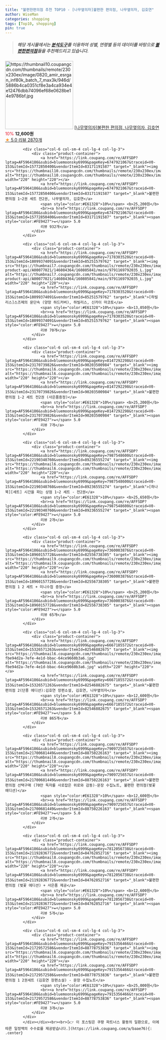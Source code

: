 ```yaml
---
title: "불편한편의점 추천 TOP10 - [나무옆의자]불편한 편의점, 나무옆의자, 김호연"
author: WiseMan
categories: shopping
tags: [Top10, shopping]
pin: true
---
```


> ##### 해당 게시물에서는 [**분석도구**](https://itemscout.io/)를 이용하여 **성별**, **연령별** 등의 데이터를 바탕으로 [**불편한편의점**](https://link.coupang.com/a/baae76)들을 추천해드리고 있습니다.
<div class="container"><div class="row">
            <div class="col-6 col-sm-4 col-lg-4 col-lg-3">
                <div class="product-container">
                    <a href="https://link.coupang.com/re/AFFSDP?lptag=AF5964186&subid=bluemoonsky6999&pageKey=5354190414&traceid=V0-153&itemId=7882482718&vendorItemId=75171996359" target="_blank"><img src="https://thumbnail10.coupangcdn.com/thumbnails/remote/230x230ex/image/0820_amir_esrgan_inf80k_batch_7_max3k/946d/5886b4ca0351cf8e3a4ca934e4e12476dbb74096ef68e0628be14e9786bf.jpg" alt="https://thumbnail10.coupangcdn.com/thumbnails/remote/230x230ex/image/0820_amir_esrgan_inf80k_batch_7_max3k/946d/5886b4ca0351cf8e3a4ca934e4e12476dbb74096ef68e0628be14e9786bf.jpg" width="220" height="220"></a>
                    <a href="https://link.coupang.com/re/AFFSDP?lptag=AF5964186&subid=bluemoonsky6999&pageKey=5354190414&traceid=V0-153&itemId=7882482718&vendorItemId=75171996359" target="_blank">[나무옆의자]불편한 편의점, 나무옆의자, 김호연</a>
                    <span style="color:#E61328">10%</span> <b>12,600원</b>
                    <br><a href="https://link.coupang.com/re/AFFSDP?lptag=AF5964186&subid=bluemoonsky6999&pageKey=5354190414&traceid=V0-153&itemId=7882482718&vendorItemId=75171996359" target="_blank"><span style="color:#FE9427">★</span> 5.0
                    리뷰 2870개</a>
                </div>
            </div>
            
            <div class="col-6 col-sm-4 col-lg-4 col-lg-3">
                <div class="product-container">
                    <a href="https://link.coupang.com/re/AFFSDP?lptag=AF5964186&subid=bluemoonsky6999&pageKey=6747921067&traceid=V0-153&itemId=15772850400&vendorItemId=83171191587" target="_blank"><img src="https://thumbnail10.coupangcdn.com/thumbnails/remote/230x230ex/image/0820_amir_esrgan_inf40k_batch_1_max3k/0358/571b447dd98a94048f44a48ac587e76063100fc62d587269ec8ea4201c51.jpg" alt="https://thumbnail10.coupangcdn.com/thumbnails/remote/230x230ex/image/0820_amir_esrgan_inf40k_batch_1_max3k/0358/571b447dd98a94048f44a48ac587e76063100fc62d587269ec8ea4201c51.jpg" width="220" height="220"></a>
                    <a href="https://link.coupang.com/re/AFFSDP?lptag=AF5964186&subid=bluemoonsky6999&pageKey=6747921067&traceid=V0-153&itemId=15772850400&vendorItemId=83171191587" target="_blank">불편한 편의점 1~2권 세트 전2권, 나무옆의자, 김호연</a>
                    <span style="color:#E61328">10%</span> <b>25,200원</b>
                    <br><a href="https://link.coupang.com/re/AFFSDP?lptag=AF5964186&subid=bluemoonsky6999&pageKey=6747921067&traceid=V0-153&itemId=15772850400&vendorItemId=83171191587" target="_blank"><span style="color:#FE9427">★</span> 5.0
                    리뷰 932개</a>
                </div>
            </div>
            
            <div class="col-6 col-sm-4 col-lg-4 col-lg-3">
                <div class="product-container">
                    <a href="https://link.coupang.com/re/AFFSDP?lptag=AF5964186&subid=bluemoonsky6999&pageKey=7178303520&traceid=V0-153&itemId=18099374091&vendorItemId=85251579762" target="_blank"><img src="https://thumbnail7.coupangcdn.com/thumbnails/remote/230x230ex/image/retail-product-api/A00077021/146084364/160805841/main/9791169792035_L.jpg" alt="https://thumbnail7.coupangcdn.com/thumbnails/remote/230x230ex/image/retail-product-api/A00077021/146084364/160805841/main/9791169792035_L.jpg" width="220" height="220"></a>
                    <a href="https://link.coupang.com/re/AFFSDP?lptag=AF5964186&subid=bluemoonsky6999&pageKey=7178303520&traceid=V0-153&itemId=18099374091&vendorItemId=85251579762" target="_blank">[하빌리스]스즈메의 문단속 (양장 하드커버), 하빌리스, 신카이 마코토</a>
                    <span style="color:#E61328">10%</span> <b>13,050원</b>
                    <br><a href="https://link.coupang.com/re/AFFSDP?lptag=AF5964186&subid=bluemoonsky6999&pageKey=7178303520&traceid=V0-153&itemId=18099374091&vendorItemId=85251579762" target="_blank"><span style="color:#FE9427">★</span> 5.0
                    리뷰 70개</a>
                </div>
            </div>
            
            <div class="col-6 col-sm-4 col-lg-4 col-lg-3">
                <div class="product-container">
                    <a href="https://link.coupang.com/re/AFFSDP?lptag=AF5964186&subid=bluemoonsky6999&pageKey=8147292298&traceid=V0-153&itemId=23170739826&vendorItemId=90203500984" target="_blank"><img src="https://thumbnail6.coupangcdn.com/thumbnails/remote/230x230ex/image/vendor_inventory/39fb/21d28ef560ec4484be25fcbbb03ae19f748f1af22574e868133d31a09f2f.jpg" alt="https://thumbnail6.coupangcdn.com/thumbnails/remote/230x230ex/image/vendor_inventory/39fb/21d28ef560ec4484be25fcbbb03ae19f748f1af22574e868133d31a09f2f.jpg" width="220" height="220"></a>
                    <a href="https://link.coupang.com/re/AFFSDP?lptag=AF5964186&subid=bluemoonsky6999&pageKey=8147292298&traceid=V0-153&itemId=23170739826&vendorItemId=90203500984" target="_blank">불편한 편의점 1-2 세트 전2권 (사은품증정)</a>
                    <span style="color:#E61328">10%</span> <b>25,200원</b>
                    <br><a href="https://link.coupang.com/re/AFFSDP?lptag=AF5964186&subid=bluemoonsky6999&pageKey=8147292298&traceid=V0-153&itemId=23170739826&vendorItemId=90203500984" target="_blank"><span style="color:#FE9427">★</span> 5.0
                    리뷰 7개</a>
                </div>
            </div>
            
            <div class="col-6 col-sm-4 col-lg-4 col-lg-3">
                <div class="product-container">
                    <a href="https://link.coupang.com/re/AFFSDP?lptag=AF5964186&subid=bluemoonsky6999&pageKey=7987548600&traceid=V0-153&itemId=22190340760&vendorItemId=89236555274" target="_blank"><img src="https://thumbnail6.coupangcdn.com/thumbnails/remote/230x230ex/image/vendor_inventory/663e/46f2552ff21f804f255f41c4a0e42999fb8178b90c5c53d648391298009c.jpg" alt="https://thumbnail6.coupangcdn.com/thumbnails/remote/230x230ex/image/vendor_inventory/663e/46f2552ff21f804f255f41c4a0e42999fb8178b90c5c53d648391298009c.jpg" width="220" height="220"></a>
                    <a href="https://link.coupang.com/re/AFFSDP?lptag=AF5964186&subid=bluemoonsky6999&pageKey=7987548600&traceid=V0-153&itemId=22190340760&vendorItemId=89236555274" target="_blank">[하나북][세트] 시간을 파는 상점 1~2 세트 - 전2권</a>
                    <span style="color:#E61328">10%</span> <b>25,650원</b>
                    <br><a href="https://link.coupang.com/re/AFFSDP?lptag=AF5964186&subid=bluemoonsky6999&pageKey=7987548600&traceid=V0-153&itemId=22190340760&vendorItemId=89236555274" target="_blank"><span style="color:#FE9427">★</span> 5.0
                    리뷰 2개</a>
                </div>
            </div>
            
            <div class="col-6 col-sm-4 col-lg-4 col-lg-3">
                <div class="product-container">
                    <a href="https://link.coupang.com/re/AFFSDP?lptag=AF5964186&subid=bluemoonsky6999&pageKey=7360003876&traceid=V0-153&itemId=18960157728&vendorItemId=82556738305" target="_blank"><img src="https://thumbnail9.coupangcdn.com/thumbnails/remote/230x230ex/image/vendor_inventory/e8a4/8a0d5d417bebb2ad9a1355228fbf38f46cf5622e068105caea283728b2b2.jpg" alt="https://thumbnail9.coupangcdn.com/thumbnails/remote/230x230ex/image/vendor_inventory/e8a4/8a0d5d417bebb2ad9a1355228fbf38f46cf5622e068105caea283728b2b2.jpg" width="220" height="220"></a>
                    <a href="https://link.coupang.com/re/AFFSDP?lptag=AF5964186&subid=bluemoonsky6999&pageKey=7360003876&traceid=V0-153&itemId=18960157728&vendorItemId=82556738305" target="_blank">불편한 편의점 1 2 세트 + 미니수첩 증정</a>
                    <span style="color:#E61328">10%</span> <b>25,200원</b>
                    <br><a href="https://link.coupang.com/re/AFFSDP?lptag=AF5964186&subid=bluemoonsky6999&pageKey=7360003876&traceid=V0-153&itemId=18960157728&vendorItemId=82556738305" target="_blank"><span style="color:#FE9427">★</span> 5.0
                    리뷰 65개</a>
                </div>
            </div>
            
            <div class="col-6 col-sm-4 col-lg-4 col-lg-3">
                <div class="product-container">
                    <a href="https://link.coupang.com/re/AFFSDP?lptag=AF5964186&subid=bluemoonsky6999&pageKey=6667185572&traceid=V0-153&itemId=15326571263&vendorItemId=82546882675" target="_blank"><img src="https://thumbnail6.coupangcdn.com/thumbnails/remote/230x230ex/image/retail/images/5821504453632512-fbe94d2a-7efe-4e1d-bbac-64ce9660b3a6.jpg" alt="https://thumbnail6.coupangcdn.com/thumbnails/remote/230x230ex/image/retail/images/5821504453632512-fbe94d2a-7efe-4e1d-bbac-64ce9660b3a6.jpg" width="220" height="220"></a>
                    <a href="https://link.coupang.com/re/AFFSDP?lptag=AF5964186&subid=bluemoonsky6999&pageKey=6667185572&traceid=V0-153&itemId=15326571263&vendorItemId=82546882675" target="_blank">불편한 편의점 2(단풍 에디션):김호연 장편소설, 김호연, 나무옆의자</a>
                    <span style="color:#E61328">10%</span> <b>12,600원</b>
                    <br><a href="https://link.coupang.com/re/AFFSDP?lptag=AF5964186&subid=bluemoonsky6999&pageKey=6667185572&traceid=V0-153&itemId=15326571263&vendorItemId=82546882675" target="_blank"><span style="color:#FE9427">★</span> 5.0
                    리뷰 865개</a>
                </div>
            </div>
            
            <div class="col-6 col-sm-4 col-lg-4 col-lg-3">
                <div class="product-container">
                    <a href="https://link.coupang.com/re/AFFSDP?lptag=AF5964186&subid=bluemoonsky6999&pageKey=7909725657&traceid=V0-153&itemId=21700681449&vendorItemId=88750226163" target="_blank"><img src="https://thumbnail8.coupangcdn.com/thumbnails/remote/230x230ex/image/vendor_inventory/a70f/4acb1c6dba89d17e6270ed1b2735e5ca87ebe86e3bbfc9fee4b3fae81ce0.jpg" alt="https://thumbnail8.coupangcdn.com/thumbnails/remote/230x230ex/image/vendor_inventory/a70f/4acb1c6dba89d17e6270ed1b2735e5ca87ebe86e3bbfc9fee4b3fae81ce0.jpg" width="220" height="220"></a>
                    <a href="https://link.coupang.com/re/AFFSDP?lptag=AF5964186&subid=bluemoonsky6999&pageKey=7909725657&traceid=V0-153&itemId=21700681449&vendorItemId=88750226163" target="_blank">불편한 편의점 선택구매 (70만 독자를 사로잡은 위로와 감동)-문장 수집노트, 불편한 편의점(벚꽃 에디션)</a>
                    <span style="color:#E61328">10%</span> <b>12,600원</b>
                    <br><a href="https://link.coupang.com/re/AFFSDP?lptag=AF5964186&subid=bluemoonsky6999&pageKey=7909725657&traceid=V0-153&itemId=21700681449&vendorItemId=88750226163" target="_blank"><span style="color:#FE9427">★</span> 5.0
                    리뷰 2개</a>
                </div>
            </div>
            
            <div class="col-6 col-sm-4 col-lg-4 col-lg-3">
                <div class="product-container">
                    <a href="https://link.coupang.com/re/AFFSDP?lptag=AF5964186&subid=bluemoonsky6999&pageKey=7812056738&traceid=V0-153&itemId=21192836772&vendorItemId=84762852716" target="_blank"><img src="https://thumbnail8.coupangcdn.com/thumbnails/remote/230x230ex/image/vendor_inventory/43ae/7a62e3aa694ab436aec025396b25bc94f2b4533e97bd480ec14451e70906.jpg" alt="https://thumbnail8.coupangcdn.com/thumbnails/remote/230x230ex/image/vendor_inventory/43ae/7a62e3aa694ab436aec025396b25bc94f2b4533e97bd480ec14451e70906.jpg" width="220" height="220"></a>
                    <a href="https://link.coupang.com/re/AFFSDP?lptag=AF5964186&subid=bluemoonsky6999&pageKey=7812056738&traceid=V0-153&itemId=21192836772&vendorItemId=84762852716" target="_blank">불편한 편의점 (벚꽃 에디션) + 사은품 제공</a>
                    <span style="color:#E61328">10%</span> <b>12,600원</b>
                    <br><a href="https://link.coupang.com/re/AFFSDP?lptag=AF5964186&subid=bluemoonsky6999&pageKey=7812056738&traceid=V0-153&itemId=21192836772&vendorItemId=84762852716" target="_blank"><span style="color:#FE9427">★</span> 5.0
                    리뷰 5개</a>
                </div>
            </div>
            
            <div class="col-6 col-sm-4 col-lg-4 col-lg-3">
                <div class="product-container">
                    <a href="https://link.coupang.com/re/AFFSDP?lptag=AF5964186&subid=bluemoonsky6999&pageKey=7915356466&traceid=V0-153&itemId=21729572586&vendorItemId=88778753836" target="_blank"><img src="https://thumbnail6.coupangcdn.com/thumbnails/remote/230x230ex/image/vendor_inventory/6034/6dea2172ca4f8c6089b97eea23c82a66e269431e82f962b854be18b06ee6.jpg" alt="https://thumbnail6.coupangcdn.com/thumbnails/remote/230x230ex/image/vendor_inventory/6034/6dea2172ca4f8c6089b97eea23c82a66e269431e82f962b854be18b06ee6.jpg" width="220" height="220"></a>
                    <a href="https://link.coupang.com/re/AFFSDP?lptag=AF5964186&subid=bluemoonsky6999&pageKey=7915356466&traceid=V0-153&itemId=21729572586&vendorItemId=88778753836" target="_blank">불편한 편의점 1 2권세트 (김호연 장편소설) - 문장 수집노트</a>
                    <span style="color:#E61328">10%</span> <b>25,000원</b>
                    <br><a href="https://link.coupang.com/re/AFFSDP?lptag=AF5964186&subid=bluemoonsky6999&pageKey=7915356466&traceid=V0-153&itemId=21729572586&vendorItemId=88778753836" target="_blank"><span style="color:#FE9427">★</span> 5.0
                    리뷰 3개</a>
                </div>
            </div>
            </div></div><br><br>[👉 이 포스팅은 쿠팡 파트너스 활동의 일환으로, 이에 따른 일정액의 수수료를 제공받습니다.](https://link.coupang.com/a/baae76){: .center}